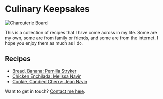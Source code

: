 # Culinary Keepsakes

![Charcuterie Board](/images/charcuterie.jpg)

This is a collection of recipes that I have come across in my life. Some are my own, some are from family or friends, and some are from the internet. I hope you enjoy them as much as I do.

## Recipes

- [Bread, Banana: Pernilla Stryker](/recipes/bread/banana/pernilla-stryker)
- [Chicken Enchilada: Melissa Navin](/recipes/chicken-enchilada/melissa-navin)
- [Cookie, Candied Cherry: Jean Navin](/recipes/cookie/candied-cherry/jean-navin)

Want to get in touch? [Contact me here](/contact).